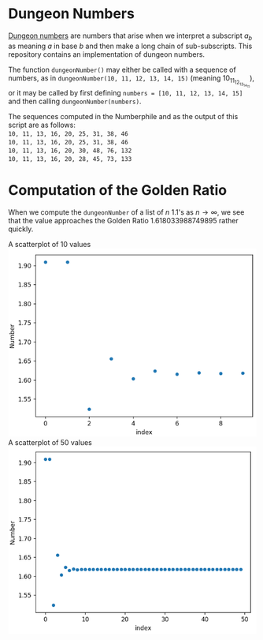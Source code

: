 # Dungeon Numbers
[Dungeon numbers](https://www.youtube.com/watch?v=xNx3JxRhnZE) are numbers that arise when we interpret a subscript $a_b$ as meaning $a$ in base $b$ and then make a long chain of sub-subscripts. This repository contains an implementation of dungeon numbers. 

The function `dungeonNumber()` may either be called with a sequence of numbers, as in `dungeonNumber(10, 11, 12, 13, 14, 15)` (meaning $10_{11_{12_{13_{14_{15}}}}}$), or it may be called by first defining `numbers = [10, 11, 12, 13, 14, 15]` and then calling `dungeonNumber(numbers)`. 

The sequences computed in the Numberphile and as the output of this script are as follows: \
`10, 11, 13, 16, 20, 25, 31, 38, 46` \
`10, 11, 13, 16, 20, 25, 31, 38, 46` \
`10, 11, 13, 16, 20, 30, 48, 76, 132` \
`10, 11, 13, 16, 20, 28, 45, 73, 133`

# Computation of the Golden Ratio
When we compute the `dungeonNumber` of a list of $n$ 1.1's as $n \to \infty$, we see that the value approaches the Golden Ratio 1.618033988749895 rather quickly. 

A scatterplot of 10 values
![10](10.png) \
A scatterplot of 50 values
![50](50.png)